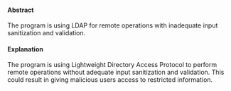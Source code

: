 #### Abstract
The program is using LDAP for remote operations with inadequate input sanitization and validation.

#### Explanation
The program is using Lightweight Directory Access Protocol to perform remote operations without adequate input sanitization and validation. This could result in giving malicious users access to restricted information.